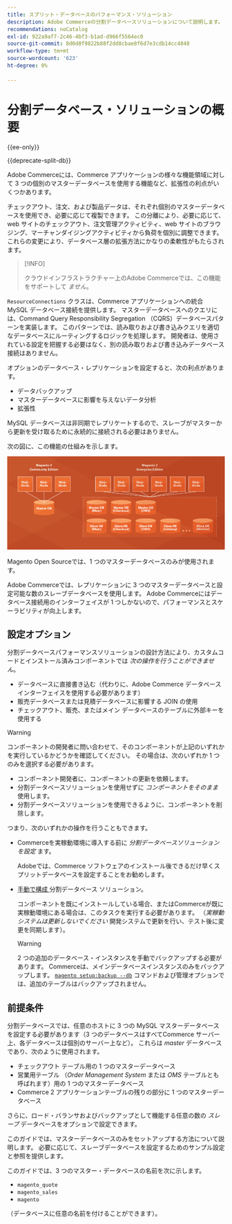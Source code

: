 ```yaml
---
title: スプリット・データベースのパフォーマンス・ソリューション
description: Adobe Commerceの分割データベースソリューションについて説明します。
recommendations: noCatalog
exl-id: 922a9af7-2c46-4bf3-b1ad-d966f5564ec0
source-git-commit: 8d0d8f9822b88f2dd8cbae8f6d7e3cdb14cc4848
workflow-type: tm+mt
source-wordcount: '623'
ht-degree: 0%

---
```


# 分割データベース・ソリューションの概要

{{ee-only}}

{{deprecate-split-db}}

Adobe Commerceには、Commerce アプリケーションの様々な機能領域に対して 3 つの個別のマスターデータベースを使用する機能など、拡張性の利点がいくつかあります。

チェックアウト、注文、および製品データは、それぞれ個別のマスターデータベースを使用でき、必要に応じて複製できます。 この分離により、必要に応じて、web サイトのチェックアウト、注文管理アクティビティ、web サイトのブラウジング、マーチャンダイジングアクティビティから負荷を個別に調整できます。 これらの変更により、データベース層の拡張方法にかなりの柔軟性がもたらされます。

>[!INFO]
>
>クラウドインフラストラクチャー上のAdobe Commerceでは、この機能をサポートして _ません_。

`ResourceConnections` クラスは、Commerce アプリケーションへの統合 MySQL データベース接続を提供します。 マスターデータベースへのクエリには、Command Query Responsibility Segregation （CQRS）データベースパターンを実装します。 このパターンでは、読み取りおよび書き込みクエリを適切なデータベースにルーティングするロジックを処理します。 開発者は、使用されている設定を把握する必要はなく、別の読み取りおよび書き込みデータベース接続はありません。

オプションのデータベース・レプリケーションを設定すると、次の利点があります。

- データバックアップ
- マスターデータベースに影響を与えないデータ分析
- 拡張性

MySQL データベースは非同期でレプリケートするので、スレーブがマスターから更新を受け取るために永続的に接続される必要はありません。

次の図に、この機能の仕組みを示します。

![Adobe Commerceは、異なるデータベースを使用してテーブルを保存します ](../../assets/configuration/split-db-diagram-ee.png)

Magento Open Sourceでは、1 つのマスターデータベースのみが使用されます。

Adobe Commerceでは、レプリケーションに 3 つのマスターデータベースと設定可能な数のスレーブデータベースを使用します。 Adobe Commerceにはデータベース接続用のインターフェイスが 1 つしかないので、パフォーマンスとスケーラビリティが向上します。

## 設定オプション

分割データベースパフォーマンスソリューションの設計方法により、カスタムコードとインストール済みコンポーネントでは _次の操作を行うことができません_。

- データベースに直接書き込む（代わりに、Adobe Commerce データベースインターフェイスを使用する必要があります）
- 販売データベースまたは見積データベースに影響する JOIN の使用
- チェックアウト、販売、またはメイン データベースのテーブルに外部キーを使用する

>[!WARNING]
>
>コンポーネントの開発者に問い合わせて、そのコンポーネントが上記のいずれかを実行しているかどうかを確認してください。 その場合は、次のいずれか 1 つのみを選択する必要があります。
>
>- コンポーネント開発者に、コンポーネントの更新を依頼します。
>- 分割データベースソリューションを使用せずに _コンポーネントをそのまま_ 使用します。
>- 分割データベースソリューションを使用できるように、コンポーネントを削除します。

つまり、次のいずれかの操作を行うこともできます。

- Commerceを実稼動環境に導入する前に _分割データベースソリューションを設定_ ます。

  Adobeでは、Commerce ソフトウェアのインストール後できるだけ早くスプリットデータベースを設定することをお勧めします。

- [ 手動で構成 ](multi-master-manual.md) 分割データベース ソリューション。

  コンポーネントを既にインストールしている場合、またはCommerceが既に実稼動環境にある場合は、このタスクを実行する必要があります。 （_実稼動システムは更新しないでください_ 開発システムで更新を行い、テスト後に変更を同期します）。

  >[!WARNING]
  >
  >2 つの追加のデータベース・インスタンスを手動でバックアップする必要があります。 Commerceは、メインデータベースインスタンスのみをバックアップします。 [`magento setup:backup --db`](../../installation/tutorials/backup.md) コマンドおよび管理オプションでは、追加のテーブルはバックアップされません。

## 前提条件

分割データベースでは、任意のホストに 3 つの MySQL マスターデータベースを設定する必要があります（3 つのデータベースはすべてCommerce サーバー上、各データベースは個別のサーバー上など）。 これらは _master_ データベースであり、次のように使用されます。

- チェックアウト テーブル用の 1 つのマスターデータベース
- 営業用テーブル （_Order Management System_ または _OMS_ テーブルとも呼ばれます）用の 1 つのマスターデータベース
- Commerce 2 アプリケーションテーブルの残りの部分に 1 つのマスターデータベース

さらに、ロード・バランサおよびバックアップとして機能する任意の数の _スレーブ_ データベースをオプションで設定できます。

このガイドでは、マスターデータベースのみをセットアップする方法について説明します。 必要に応じて、スレーブデータベースを設定するためのサンプル設定と参照を提供します。

このガイドでは、3 つのマスター・データベースの名前を次に示します。

- `magento_quote`
- `magento_sales`
- `magento`

（データベースに任意の名前を付けることができます）。
